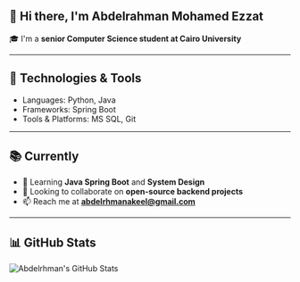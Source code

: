 ## 👋 Hi there, I'm Abdelrahman Mohamed Ezzat

🎓 I'm a **senior Computer Science student at Cairo University**  

---

## 🚀 Technologies & Tools
- Languages: Python, Java
- Frameworks: Spring Boot
- Tools & Platforms: MS SQL, Git

---

## 📚 Currently
- 🌱 Learning **Java Spring Boot** and **System Design**
- 👯 Looking to collaborate on **open-source backend projects**
- 📫 Reach me at **abdelrhmanakeel@gmail.com**

---

## 📊 GitHub Stats
![Abdelrhman's GitHub Stats](https://github-readme-stats.vercel.app/api?username=abdelrhmannezzat&show_icons=true&theme=default)

